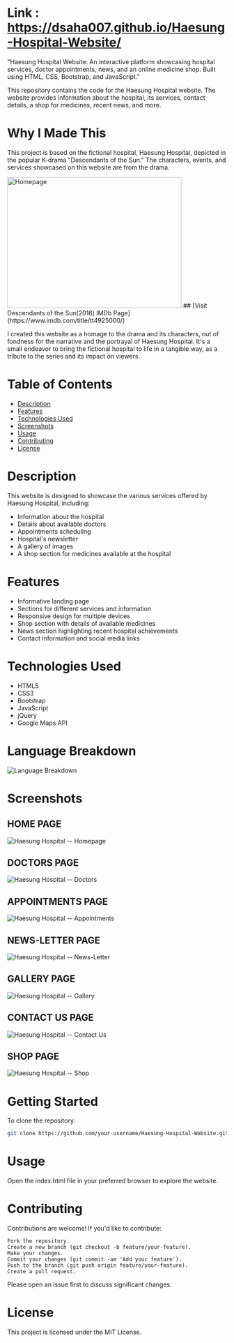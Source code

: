 # Link : https://dsaha007.github.io/Haesung-Hospital-Website/

"Haesung Hospital Website: An interactive platform showcasing hospital services, doctor appointments, news, and an online medicine shop. Built using HTML, CSS, Bootstrap, and JavaScript."

This repository contains the code for the Haesung Hospital website. The website provides information about the hospital, its services, contact details, a shop for medicines, recent news, and more.

# Why I Made This

This project is based on the fictional hospital, Haesung Hospital, depicted in the popular K-drama "Descendants of the Sun." The characters, events, and services showcased on this website are from the drama.

<img src="https://github.com/dsaha007/Haesung-Hospital-Website/assets/143870743/ddec7ea8-c237-46a4-afec-305710cd0b83" alt="Homepage" width="400" height="300">
## [Visit Descendants of the Sun(2016) IMDb Page](https://www.imdb.com/title/tt4925000/)

I created this website as a homage to the drama and its characters, out of fondness for the narrative and the portrayal of Haesung Hospital. It's a small endeavor to bring the fictional hospital to life in a tangible way, as a tribute to the series and its impact on viewers.

# Table of Contents

- [Description](#description)
- [Features](#features)
- [Technologies Used](#technologies-used)
- [Screenshots](#screenshots)
- [Usage](#usage)
- [Contributing](#contributing)
- [License](#license)

# Description

This website is designed to showcase the various services offered by Haesung Hospital, including:
- Information about the hospital
- Details about available doctors
- Appointments scheduling
- Hospital's newsletter
- A gallery of images
- A shop section for medicines available at the hospital

# Features

- Informative landing page
- Sections for different services and information
- Responsive design for multiple devices
- Shop section with details of available medicines
- News section highlighting recent hospital achievements
- Contact information and social media links

# Technologies Used

- HTML5
- CSS3
- Bootstrap
- JavaScript
- jQuery
- Google Maps API

# Language Breakdown

![Language Breakdown](https://github-readme-stats.vercel.app/api/top-langs/?username=dsaha007&layout=compact)

# Screenshots

## HOME PAGE
![Haesung Hospital -- Homepage](https://github.com/dsaha007/Haesung-Hospital-Website/assets/143870743/0d0acb0f-402f-4290-89ac-3f495fe7d9b3)
## DOCTORS PAGE
![Haesung Hospital -- Doctors](https://github.com/dsaha007/Haesung-Hospital-Website/assets/143870743/f1c6a034-e2c1-4ec1-8e88-6740baa4d7c3)
## APPOINTMENTS PAGE
![Haesung Hospital -- Appointments](https://github.com/dsaha007/Haesung-Hospital-Website/assets/143870743/b277e15f-7528-4d05-bb6e-a7d365def106)
## NEWS-LETTER PAGE
![Haesung Hospital -- News-Letter](https://github.com/dsaha007/Haesung-Hospital-Website/assets/143870743/c736dcee-68b0-442e-a7f9-a0c930304570)
## GALLERY PAGE
![Haesung Hospital -- Gallery](https://github.com/dsaha007/Haesung-Hospital-Website/assets/143870743/b0d4e193-f0be-4c77-a509-d8f6e729350b)
## CONTACT US PAGE
![Haesung Hospital -- Contact Us](https://github.com/dsaha007/Haesung-Hospital-Website/assets/143870743/2139b73e-9b50-46cf-9f7d-87ffe3b515d6)
## SHOP PAGE
![Haesung Hospital -- Shop](https://github.com/dsaha007/Haesung-Hospital-Website/assets/143870743/43a0817c-6960-45b6-a403-e0429d84c4fa)



# Getting Started

To clone the repository:

```bash
git clone https://github.com/your-username/Haesung-Hospital-Website.git
```

# Usage

Open the index.html file in your preferred browser to explore the website.

# Contributing

Contributions are welcome! If you'd like to contribute:

    Fork the repository.
    Create a new branch (git checkout -b feature/your-feature).
    Make your changes.
    Commit your changes (git commit -am 'Add your feature').
    Push to the branch (git push origin feature/your-feature).
    Create a pull request.

Please open an issue first to discuss significant changes.

# License

This project is licensed under the MIT License.
